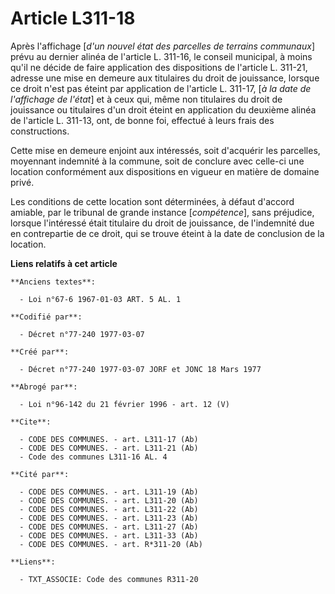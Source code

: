 # Article L311-18

Après l'affichage [*d'un nouvel état des parcelles de terrains communaux*] prévu au dernier alinéa de l'article L. 311-16, le
conseil municipal, à moins qu'il ne décide de faire application des dispositions de l'article L. 311-21, adresse une mise en
demeure aux titulaires du droit de jouissance, lorsque ce droit n'est pas éteint par application de l'article L. 311-17, [*à
la date de l'affichage de l'état*] et à ceux qui, même non titulaires du droit de jouissance ou titulaires d'un droit éteint
en application du deuxième alinéa de l'article L. 311-13, ont, de bonne foi, effectué à leurs frais des constructions.

Cette mise en demeure enjoint aux intéressés, soit d'acquérir les parcelles, moyennant indemnité à la commune, soit de
conclure avec celle-ci une location conformément aux dispositions en vigueur en matière de domaine privé.

Les conditions de cette location sont déterminées, à défaut d'accord amiable, par le tribunal de grande instance
[*compétence*], sans préjudice, lorsque l'intéressé était titulaire du droit de jouissance, de l'indemnité due en
contrepartie de ce droit, qui se trouve éteint à la date de conclusion de la location.

**Liens relatifs à cet article**

	**Anciens textes**:

	  - Loi n°67-6 1967-01-03 ART. 5 AL. 1

	**Codifié par**:

	  - Décret n°77-240 1977-03-07

	**Créé par**:

	  - Décret n°77-240 1977-03-07 JORF et JONC 18 Mars 1977

	**Abrogé par**:

	  - Loi n°96-142 du 21 février 1996 - art. 12 (V)

	**Cite**:

	  - CODE DES COMMUNES. - art. L311-17 (Ab)
	  - CODE DES COMMUNES. - art. L311-21 (Ab)
	  - Code des communes L311-16 AL. 4

	**Cité par**:

	  - CODE DES COMMUNES. - art. L311-19 (Ab)
	  - CODE DES COMMUNES. - art. L311-20 (Ab)
	  - CODE DES COMMUNES. - art. L311-22 (Ab)
	  - CODE DES COMMUNES. - art. L311-23 (Ab)
	  - CODE DES COMMUNES. - art. L311-27 (Ab)
	  - CODE DES COMMUNES. - art. L311-33 (Ab)
	  - CODE DES COMMUNES. - art. R*311-20 (Ab)

	**Liens**:

	  - TXT_ASSOCIE: Code des communes R311-20
